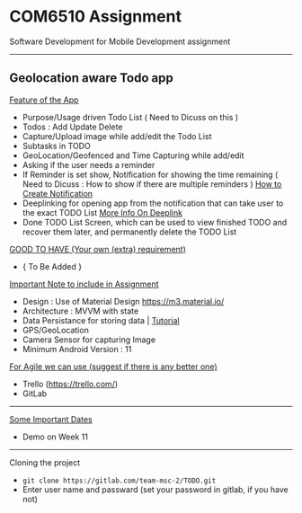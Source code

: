 # COM6510 Assignment

Software Development for Mobile Development assignment

---
## Geolocation aware Todo app

<ins>Feature of the App</ins>
* Purpose/Usage driven Todo List ( Need to Dicuss on this )
* Todos : Add Update Delete
* Capture/Upload image while add/edit the Todo List
* Subtasks in TODO
* GeoLocation/Geofenced and Time Capturing while add/edit 
* Asking if the user needs a reminder 
* If Reminder is set show, Notification for showing the time remaining  (  Need to Dicuss : How to show if there are multiple reminders ) [How to Create Notification](https://developer.android.com/develop/ui/views/notifications/build-notification)
* Deeplinking for opening app from the notification that can take user to the exact TODO List [More Info On Deeplink]( https://developer.android.com/training/app-links/deep-linking )
* Done TODO List Screen, which can be used to view finished TODO and recover them later, and permanently delete the TODO List

<ins> GOOD TO HAVE (Your own (extra) requirement) <ins>
* { To Be Added } 
  
<ins>Important Note to include in Assignment </ins>
* Design : Use of Material Design https://m3.material.io/
* Architecture : MVVM with state
* Data Persistance for storing data | [Tutorial](https://developer.android.com/courses/android-basics-kotlin/unit-5)
* GPS/GeoLocation
* Camera Sensor for capturing Image
* Minimum Android Version : 11

<ins>For Agile we can use (suggest if there is any better one) </ins>
* Trello (https://trello.com/)
* GitLab



----
<ins> Some Important Dates </ins>
- Demo on Week 11

---

Cloning the project 

* ``` git clone https://gitlab.com/team-msc-2/TODO.git ```
* Enter user name and passward (set your password in gitlab, if you have not)


